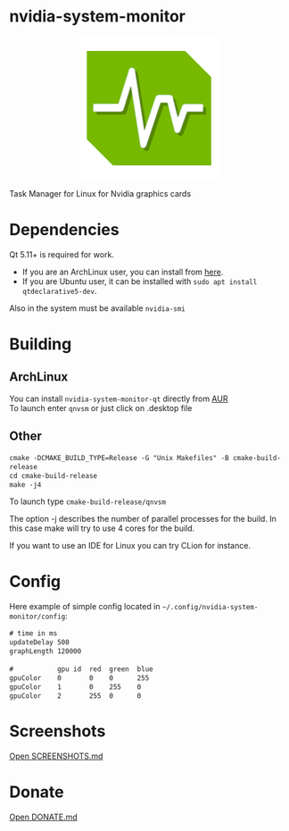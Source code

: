 # nvidia-system-monitor
<div style="text-align: center;">
    <img src="icon.png" alt="icon" width="256" height="256"/>
</div>

Task Manager for Linux for Nvidia graphics cards

# Dependencies
Qt 5.11+ is required for work.
* If you are an ArchLinux user, you can install from [here](https://wiki.archlinux.org/index.php/qt#Installation).
* If you are Ubuntu user, it can be installed with `sudo apt install qtdeclarative5-dev`.

Also in the system must be available `nvidia-smi`

# Building
## ArchLinux
You can install `nvidia-system-monitor-qt` directly from [AUR](https://aur.archlinux.org/packages/nvidia-system-monitor-qt/)
<br>To launch enter `qnvsm` or just click on .desktop file

## Other
```
cmake -DCMAKE_BUILD_TYPE=Release -G "Unix Makefiles" -B cmake-build-release
cd cmake-build-release
make -j4
```
To launch type `cmake-build-release/qnvsm`

The option -j describes the number of parallel processes for the build. In this case make will try to use 4 cores for the build.

If you want to use an IDE for Linux you can try CLion for instance.

# Config
Here example of simple config located in `~/.config/nvidia-system-monitor/config`:
```
# time in ms
updateDelay 500
graphLength 120000

#           gpu id  red  green  blue
gpuColor    0       0    0      255
gpuColor    1       0    255    0
gpuColor    2       255  0      0
```

# Screenshots
[Open SCREENSHOTS.md](SCREENSHOTS.md)

# Donate
[Open DONATE.md](DONATE.md)
